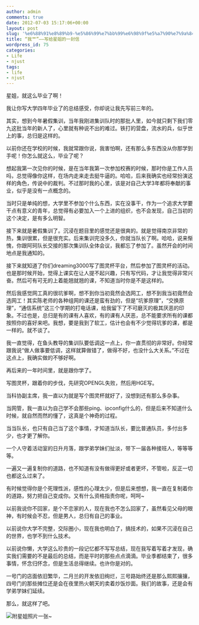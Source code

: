 ```yaml
---
author: admin
comments: true
date: 2012-07-03 15:17:06+00:00
layout: post
slug: '%e6%88%91%e8%89%b9-%e5%86%99%e7%bb%99%e6%98%9f%e5%a7%90%e7%9a%84%e4%b8%80%e5%b0%81%e4%bf%a1'
title: “我艹”——写给星姐的一封信
wordpress_id: 75
categories:
- Life
- njust
tags:
- life
- njust
---
```


星姐，就这么毕业了啊！

我让你写大学四年毕业了的总结感受，你却说让我先写前三年的。

其实，想到今年暑假集训，当年我刚进集训队时的那批人里，如今就只剩下我们零九这批当年的新人了，心里就有种说不出的难过。铁打的营盘，流水的兵，似乎世上的事，总归是这样的。

以前你还在学校的时候，我就常跟你说，我害怕啊，还有那么多东西没从你那学到手呢！你怎么就这么，毕业了呢？

想起我第一次见你的时候，是在当年我第一次参加校赛的时候，那时你是工作人员吗，总觉得像你这样，在场内走来走去挺牛逼的。哈哈，后来我确实也经常扮演这样的角色，传说中的裁判。不过那时我的心里，该是对自己大学3年都将奉献的事业，似乎是没有一点概念的。

当时只是单纯的想，大学里不参加个什么东西，实在没事干，作为一个追求大学要干点有意义的青年，总觉得有必要加入一个上进的组织，也不会发现，自己当初的这个决定，是有多么明智。<!-- more -->

接下来就是暑假集训了。沉浸在题目里的感觉还是很爽的。就是觉得南京非常的热，集训很累，但是很充实。后来集训完没多久，你就当队长了啊。哈哈，说来惭愧，你跟阿珂队长交接的那次集训队全体会议，我都忘了参加了。虽然开会的时间地点是我通知的。

接下来就知道了你们dreaming3000写了图灵杯平台，然后参加了图灵杯的活动。也是那时候开始，觉得上课实在让人提不起兴趣，只有写代码，才让我觉得非常兴奋。然后可有可无的上着能翘就翘的课，不知道当时你是不是这样的。

然后我感觉网工真的很坑爹啊，想不到你当初竟然会选网工，想不到我当初竟然会选网工！其实陈老师的各种组网的课还是蛮有劲的，但是“坑爹原理”，“交换原理”，“通信系统”这三个学期的打电话课，给我留下了不可磨灭的极其厌恶的印象。不过也是，总归是有的课有人喜欢，有的课有人厌恶，总不能要求所有的课都按照你的喜好来吧。我想，要是我到了软工，估计也会有不少觉得坑爹的课，都是一样的。就不谈了。

我一直觉得，在鱼头教导的集训队要低调这一点上，你一直贯彻的非常好。你经常跟我说“做人做事要低调，这样就算做错了，做得不好，也没什么大关系。”不过在这点上，我确实做的不够好啊。

再后来的一年时间里，就是跟你学了。

写图灵杯，跟着你的步伐，先研究OPENGL失败，然后用HGE写。

当科协副主席，我一直以为就是写个图灵杯就好了，没想到还有那么多杂事。

当网管，我一直以为自己学不会那些ping、ipconfig什么的，但是后来不知道什么时候，就自然而然的懂了，这真是个神奇的过程。

当当队长，也只有自己当了这个事情，才知道当队长，要比普通队员，多付出多少，也才更了解你。

一个人守着活动室的日升月落，跟学弟学妹们扯淡，带下一届各种接班人，等等等等。

一遍又一遍复制你的道路，也不知道有没有做得更好或者更坏，不管啦，反正一切也都这么过来了。

有时候觉得你是个死理性派，感性的心理太少，但是后来想想，我一直在复制着你的道路，努力把自己变成你。又有什么资格指责你呢，呵呵~

以前我说你不回家，是个不恋家的人，现在我也不怎么回家了，虽然看见父母的眼神，有时候会不忍，但是男人，总归有自己的事业。

以前说你大学不完整，交际圈小，现在我也明白了，搞技术的，如果不沉浸在自己的世界，也学不到什么技术。

以前说你懒，大学这么珍贵的一段记忆都不写写总结，现在我写着写着才发现，确实我们需要的不是最后的总结，而是平时的那些点点滴滴。毕业季都结束了，很多事情，怀念归怀念，但是生活总得继续。也许你是对的。

一号门的店面依旧繁华，二月兰的开发依旧绚烂，三号路始终还是那么熙熙攘攘，四号门的那些摊位还是会在夜里热火朝天的卖着炒饭炒面。我们的故事，还是会有学弟学妹们延续。

那么，就这样了吧。




![附星姐照片一张~](https://wonderflow.info/images/2012-07-03-e68891e889b9-e58699e7bb99e6989fe5a790e79a84e4b880e5b081e4bfa1/星姐.jpg)
